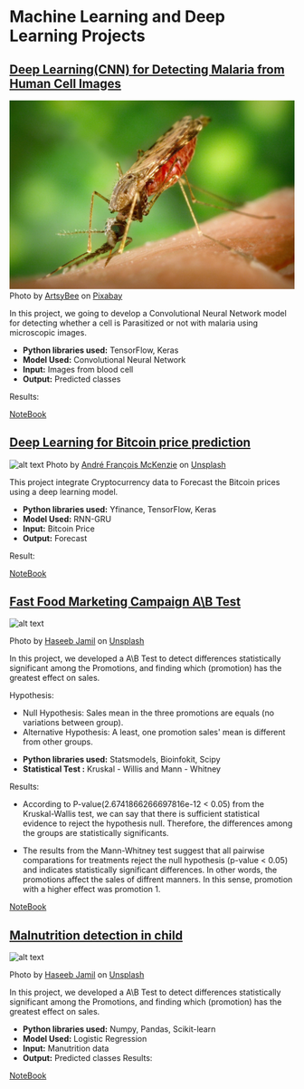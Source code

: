 # Machine Learning and Deep Learning Projects

## <a href = "https://github.com/Luissalazarsalinas/Machine_Learning_Projects/blob/master/NoteBooks/Malaria_classification.ipynb"  target = "_blank">Deep Learning(CNN) for Detecting Malaria from Human Cell Images</a>


![alt text](https://github.com/Luissalazarsalinas/Machine_Learning_Projects/blob/master/Img/mosquito-g078ec5adf_1280.jpg)
Photo by <a href="https://pixabay.com/users/artsybee-462611/">ArtsyBee</a> on <a href="https://pixabay.com/photos/search/malaria/">Pixabay</a>

In this project, we going to develop a Convolutional Neural Network model for detecting whether a cell is Parasitized or not with malaria using microscopic images.

* **Python libraries used:** TensorFlow, Keras 
* **Model Used:** Convolutional Neural Network
* **Input:** Images from blood cell
* **Output:** Predicted classes

Results:



[NoteBook]()


## <a href ="https://github.com/Luissalazarsalinas/Machine_Learning_Projects/blob/master/NoteBooks/Cryptocurrency_Prediction.ipynb">Deep Learning for Bitcoin price prediction</a>
![alt text](https://images.unsplash.com/photo-1516245834210-c4c142787335?ixlib=rb-1.2.1&raw_url=true&q=80&fm=jpg&crop=entropy&cs=tinysrgb&ixid=MnwxMjA3fDB8MHxwaG90by1wYWdlfHx8fGVufDB8fHx8&auto=format&fit=crop&w=869)
Photo by <a href="https://unsplash.com/@silverhousehd">André François McKenzie</a> on <a href="https://unsplash.com/">Unsplash</a>

This project integrate Cryptocurrency data to Forecast the Bitcoin prices using a deep learning model.

* **Python libraries used:** Yfinance, TensorFlow, Keras
* **Model Used:**  RNN-GRU
* **Input:** Bitcoin Price
* **Output:**  Forecast

Result:


[NoteBook](https://github.com/Luissalazarsalinas/Machine_Learning_Projects/blob/master/NoteBooks/Cryptocurrency_Prediction.ipynb)

## <a href ="https://github.com/Luissalazarsalinas/Machine_Learning_Projects/blob/master/NoteBooks/Cryptocurrency_Prediction.ipynb">Fast Food Marketing Campaign A\B Test</a>
![alt text](https://images.unsplash.com/photo-1512152272829-e3139592d56f?ixlib=rb-1.2.1&ixid=MnwxMjA3fDB8MHxwaG90by1wYWdlfHx8fGVufDB8fHx8&auto=format&fit=crop&w=870&q=80)

Photo by <a href="https://unsplash.com/@haseebjkhan">Haseeb Jamil</a> on <a href="https://unsplash.com/">Unsplash</a>

In this project, we developed a A\B Test to detect differences statistically significant among the Promotions, and finding which (promotion) has the greatest effect on sales.

Hypothesis:

 - Null Hypothesis: Sales mean in the three promotions are equals (no variations between group).
 - Alternative Hypothesis: A least, one promotion sales' mean is different from other groups.

* **Python libraries used:**  Statsmodels, Bioinfokit, Scipy
* **Statistical Test :**  Kruskal - Willis and Mann - Whitney 

Results:
- According to P-value(2.6741866266697816e-12 < 0.05) from the Kruskal-Wallis test, we can say that there is sufficient statistical evidence to reject the hypothesis null. Therefore, the differences among the groups are statistically significants.

- The results from the Mann-Whitney test suggest that all pairwise comparations for treatments reject the null hypothesis (p-value < 0.05) and indicates statistically significant differences. In other words, the promotions affect the sales of diffrent manners. In this sense, promotion with a higher effect was promotion 1.

[NoteBook]()


## <a href ="https://github.com/Luissalazarsalinas/Machine_Learning_Projects/blob/master/NoteBooks/Cryptocurrency_Prediction.ipynb">Malnutrition detection in child</a>
![alt text]()

Photo by <a href="https://unsplash.com/@haseebjkhan">Haseeb Jamil</a> on <a href="https://unsplash.com/">Unsplash</a>

In this project, we developed a A\B Test to detect differences statistically significant among the Promotions, and finding which (promotion) has the greatest effect on sales.

* **Python libraries used:** Numpy, Pandas, Scikit-learn
* **Model Used:**  Logistic Regression
* **Input:** Manutrition data
* **Output:**  Predicted classes
Results:



[NoteBook]()
